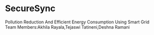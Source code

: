 # SecureSync
 Pollution Reduction And Efficient Energy Consumption Using Smart Grid    Team Members:Akhila Rayala,Tejaswi Tatineni,Deshna Ramani
